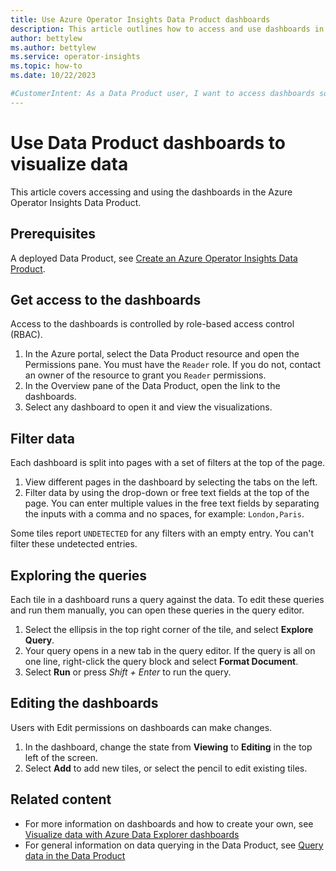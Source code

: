 ```yaml
---
title: Use Azure Operator Insights Data Product dashboards
description: This article outlines how to access and use dashboards in the Azure Operator Insights Data Product.
author: bettylew
ms.author: bettylew
ms.service: operator-insights
ms.topic: how-to
ms.date: 10/22/2023

#CustomerIntent: As a Data Product user, I want to access dashboards so that I can view my data.
---
```


# Use Data Product dashboards to visualize data

This article covers accessing and using the dashboards in the Azure Operator Insights Data Product.

## Prerequisites

A deployed Data Product, see [Create an Azure Operator Insights Data Product](data-product-create.md).

## Get access to the dashboards

Access to the dashboards is controlled by role-based access control (RBAC).

1. In the Azure portal, select the Data Product resource and open the Permissions pane. You must have the `Reader` role. If you do not, contact an owner of the resource to grant you `Reader` permissions.
1. In the Overview pane of the Data Product, open the link to the dashboards.
1. Select any dashboard to open it and view the visualizations.

## Filter data

Each dashboard is split into pages with a set of filters at the top of the page.

1. View different pages in the dashboard by selecting the tabs on the left.
1. Filter data by using the drop-down or free text fields at the top of the page.
    You can enter multiple values in the free text fields by separating the inputs with a comma and no spaces, for example: `London,Paris`.

Some tiles report `UNDETECTED` for any filters with an empty entry. You can't filter these undetected entries.

## Exploring the queries

Each tile in a dashboard runs a query against the data. To edit these queries and run them manually, you can open these queries in the query editor.

1. Select the ellipsis in the top right corner of the tile, and select **Explore Query**.
1. Your query opens in a new tab in the query editor. If the query is all on one line, right-click the query block and select **Format Document**.
1. Select **Run** or press *Shift + Enter* to run the query.

## Editing the dashboards

Users with Edit permissions on dashboards can make changes.

1. In the dashboard, change the state from **Viewing** to **Editing** in the top left of the screen.
1. Select **Add** to add new tiles, or select the pencil to edit existing tiles.

## Related content

- For more information on dashboards and how to create your own, see [Visualize data with Azure Data Explorer dashboards](https://learn.microsoft.com/en-us/azure/data-explorer/azure-data-explorer-dashboards)
- For general information on data querying in the Data Product, see [Query data in the Data Product](data-query.md)
